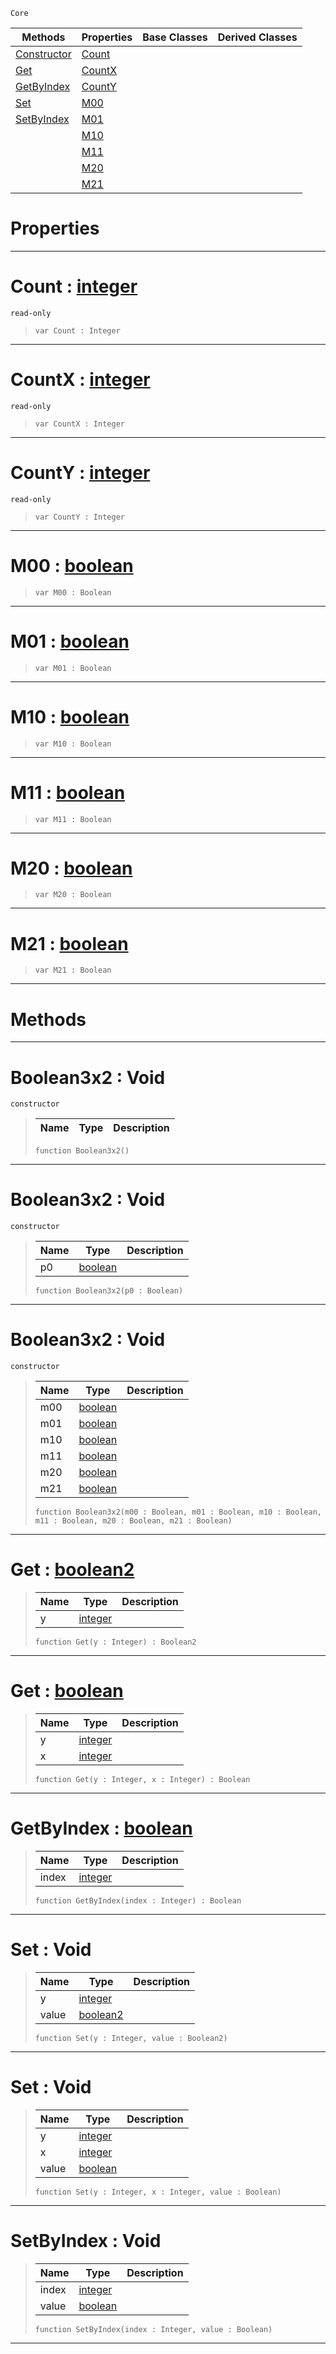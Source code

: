  `Core`

|Methods|Properties|Base Classes|Derived Classes|
|---|---|---|---|
|[ Constructor](boolean3x2.md#boolean3x2-void)|[ Count](boolean3x2.md#count-zilch-engine-docume)| | |
|[ Get](boolean3x2.md#get-zilch-engine-document)|[ CountX](boolean3x2.md#countx-zilch-engine-docum)| | |
|[ GetByIndex](boolean3x2.md#getbyindex-zilch-engine-d)|[ CountY](boolean3x2.md#county-zilch-engine-docum)| | |
|[ Set](boolean3x2.md#set-void)|[ M00](boolean3x2.md#m00-zilch-engine-document)| | |
|[ SetByIndex](boolean3x2.md#setbyindex-void)|[ M01](boolean3x2.md#m01-zilch-engine-document)| | |
| |[ M10](boolean3x2.md#m10-zilch-engine-document)| | |
| |[ M11](boolean3x2.md#m11-zilch-engine-document)| | |
| |[ M20](boolean3x2.md#m20-zilch-engine-document)| | |
| |[ M21](boolean3x2.md#m21-zilch-engine-document)| | |


 #  Properties


---  
 #  Count : [integer](integer.md)

 `read-only`

> 
> ``` lang=cpp, name=Nada
> var Count : Integer


---  
 #  CountX : [integer](integer.md)

 `read-only`

> 
> ``` lang=cpp, name=Nada
> var CountX : Integer


---  
 #  CountY : [integer](integer.md)

 `read-only`

> 
> ``` lang=cpp, name=Nada
> var CountY : Integer


---  
 #  M00 : [boolean](boolean.md)

> 
> ``` lang=cpp, name=Nada
> var M00 : Boolean


---  
 #  M01 : [boolean](boolean.md)

> 
> ``` lang=cpp, name=Nada
> var M01 : Boolean


---  
 #  M10 : [boolean](boolean.md)

> 
> ``` lang=cpp, name=Nada
> var M10 : Boolean


---  
 #  M11 : [boolean](boolean.md)

> 
> ``` lang=cpp, name=Nada
> var M11 : Boolean


---  
 #  M20 : [boolean](boolean.md)

> 
> ``` lang=cpp, name=Nada
> var M20 : Boolean


---  
 #  M21 : [boolean](boolean.md)

> 
> ``` lang=cpp, name=Nada
> var M21 : Boolean


---  
 #  Methods


---  
 #  Boolean3x2 : Void

 `constructor`

> 
> |Name|Type|Description|
> |---|---|---|
> ``` lang=cpp, name=Nada
> function Boolean3x2()
> ``` 


---  
 #  Boolean3x2 : Void

 `constructor`

> 
> |Name|Type|Description|
> |---|---|---|
> |p0|[boolean](boolean.md)| |
> ``` lang=cpp, name=Nada
> function Boolean3x2(p0 : Boolean)
> ``` 


---  
 #  Boolean3x2 : Void

 `constructor`

> 
> |Name|Type|Description|
> |---|---|---|
> |m00|[boolean](boolean.md)| |
> |m01|[boolean](boolean.md)| |
> |m10|[boolean](boolean.md)| |
> |m11|[boolean](boolean.md)| |
> |m20|[boolean](boolean.md)| |
> |m21|[boolean](boolean.md)| |
> ``` lang=cpp, name=Nada
> function Boolean3x2(m00 : Boolean, m01 : Boolean, m10 : Boolean, m11 : Boolean, m20 : Boolean, m21 : Boolean)
> ``` 


---  
 #  Get : [boolean2](boolean2.md)

> 
> |Name|Type|Description|
> |---|---|---|
> |y|[integer](integer.md)| |
> ``` lang=cpp, name=Nada
> function Get(y : Integer) : Boolean2
> ``` 


---  
 #  Get : [boolean](boolean.md)

> 
> |Name|Type|Description|
> |---|---|---|
> |y|[integer](integer.md)| |
> |x|[integer](integer.md)| |
> ``` lang=cpp, name=Nada
> function Get(y : Integer, x : Integer) : Boolean
> ``` 


---  
 #  GetByIndex : [boolean](boolean.md)

> 
> |Name|Type|Description|
> |---|---|---|
> |index|[integer](integer.md)| |
> ``` lang=cpp, name=Nada
> function GetByIndex(index : Integer) : Boolean
> ``` 


---  
 #  Set : Void

> 
> |Name|Type|Description|
> |---|---|---|
> |y|[integer](integer.md)| |
> |value|[boolean2](boolean2.md)| |
> ``` lang=cpp, name=Nada
> function Set(y : Integer, value : Boolean2)
> ``` 


---  
 #  Set : Void

> 
> |Name|Type|Description|
> |---|---|---|
> |y|[integer](integer.md)| |
> |x|[integer](integer.md)| |
> |value|[boolean](boolean.md)| |
> ``` lang=cpp, name=Nada
> function Set(y : Integer, x : Integer, value : Boolean)
> ``` 


---  
 #  SetByIndex : Void

> 
> |Name|Type|Description|
> |---|---|---|
> |index|[integer](integer.md)| |
> |value|[boolean](boolean.md)| |
> ``` lang=cpp, name=Nada
> function SetByIndex(index : Integer, value : Boolean)
> ``` 


---  
 

 